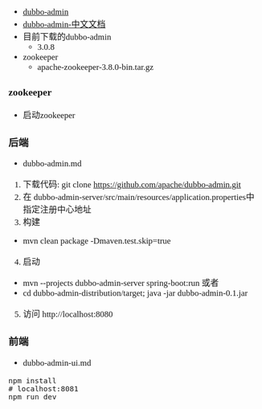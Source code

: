 <span  style="font-family: Simsun,serif; font-size: 17px; ">

- [dubbo-admin](https://github.com/apache/dubbo-admin)
- [dubbo-admin-中文文档](https://github.com/apache/dubbo-admin/blob/develop/README_ZH.md)
- 目前下载的dubbo-admin 
  - 3.0.8
- zookeeper
  - apache-zookeeper-3.8.0-bin.tar.gz

### zookeeper

- 启动zookeeper

### 后端

- dubbo-admin.md

1. 下载代码: git clone https://github.com/apache/dubbo-admin.git
2. 在 dubbo-admin-server/src/main/resources/application.properties中指定注册中心地址
3. 构建
- mvn clean package -Dmaven.test.skip=true
4. 启动
- mvn --projects dubbo-admin-server spring-boot:run 或者
- cd dubbo-admin-distribution/target; java -jar dubbo-admin-0.1.jar
5. 访问 http://localhost:8080

### 前端

- dubbo-admin-ui.md
~~~
npm install
# localhost:8081
npm run dev
~~~


</span>